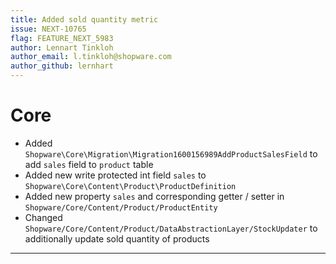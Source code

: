 ```yaml
---
title: Added sold quantity metric
issue: NEXT-10765
flag: FEATURE_NEXT_5983
author: Lennart Tinkloh
author_email: l.tinkloh@shopware.com 
author_github: lernhart
---
```

# Core
* Added `Shopware\Core\Migration\Migration1600156989AddProductSalesField` to add `sales` field to `product` table
* Added new write protected int field `sales` to `Shopware\Core\Content\Product\ProductDefinition`
* Added new property `sales` and corresponding getter / setter in `Shopware/Core/Content/Product/ProductEntity`
* Changed `Shopware/Core/Content/Product/DataAbstractionLayer/StockUpdater` to additionally update sold quantity of products
___
